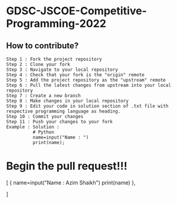 # GDSC-JSCOE-Competitive-Programming-2022
## How to contribute?
    
    Step 1 : Fork the project repository
    Step 2 : Clone your fork
    Step 3 : Navigate to your local repository
    Step 4 : Check that your fork is the "origin" remote
    Step 5 : Add the project repository as the "upstream" remote
    Step 6 : Pull the latest changes from upstream into your local repository
    Step 7 : Create a new branch
    Step 8 : Make changes in your local repository
    Step 9 : Edit your code in solution section of .txt file with respective programming language as heading. 
    Step 10 : Commit your changes
    Step 11 : Push your changes to your fork
    Example : Solution :
              # Python  
              name=input("Name : ")
              print(name);  

#                 Begin the pull request!!!
[
    {
    name=input("Name : Azim Shaikh")
    print(name)
    },




]
